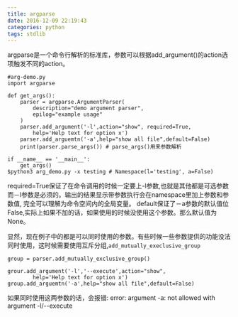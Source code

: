 ```yaml
---
title: argparse
date: 2016-12-09 22:19:43
categories: python
tags: stdlib
---
```

argparse是一个命令行解析的标准库，参数可以根据add_argument()的action选项触发不同的action。
```
#arg-demo.py
import argparse

def get_args():
    parser = argparse.ArgumentParser(
        description="demo argument parser",
        epilog="example usage"
    )
    parser.add_argument('-l',action="show", required=True,
        help='Help text for option x')
    parser.add_arguemtn('-a',help="show all file",default=False)
    print(parser.parse_args()) # parse_args()用来参数解析

if __name__ == '__main__':
    get_args() 
$python3 arg_demo.py -x testing # Namespace(l='testing', a=False)
```
required=True保证了在命令调用的时候一定要上-l参数,也就是其他都是可选参数而－l参数是必须的。输出的结果显示带参数执行会在namespace里加上参数和参数值, 完全可以理解为命令空间内的全局变量。
default保证了－a参数的默认值位False,实际上如果不加的话，如果使用的时候没使用这个参数。那么默认值为None。

显然，现在例子中的都是可以同时使用的参数。有些时候一些参数提供的功能没法同时使用，这时候需要使用互斥分组,`add_mutually_execlusive_group`
```
group = parser.add_mutually_exclusive_group()

grour.add_argument('-l','--execute',action="show",
        help='Help text for option x')
group.add_arguemtn('-a',help="show all file",default=False)
```
如果同时使用这两参数的话，会报错:
error: argument -a: not allowed with argument -l/--execute


